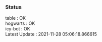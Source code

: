 ### Status


table : OK  
hogwarts : OK  
icy-bot : OK  
Latest Update : 2021-11-28 05:06:18.866615
